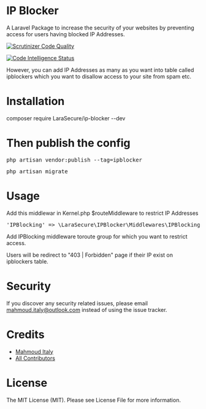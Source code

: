 # IP Blocker
A Laravel Package to increase the security of your websites by preventing access for users having blocked IP Addresses.

[![Scrutinizer Code Quality](https://scrutinizer-ci.com/g/Mahmoud-Italy/LaraSecure-IPBlocker/badges/quality-score.png?b=master)](https://scrutinizer-ci.com/g/Mahmoud-Italy/LaraSecure-IPBlocker/?branch=master)

[![Code Intelligence Status](https://scrutinizer-ci.com/g/Mahmoud-Italy/LaraSecure-IPBlocker/badges/code-intelligence.svg?b=master)](https://scrutinizer-ci.com/code-intelligence)

However, you can add IP Addresses as many as you want into table called ipblockers which you want to disallow access to your site from spam etc.

# Installation
composer require LaraSecure/ip-blocker --dev

# Then publish the config
<pre>php artisan vendor:publish --tag=ipblocker</pre>
<pre>php artisan migrate</pre>


# Usage
Add this middlewar in Kernel.php $routeMiddleware to restrict IP Addresses

<pre>'IPBlocking' => \LaraSecure\IPBlocker\Middlewares\IPBlocking::class</pre>


Add IPBlocking middleware toroute group for which you want to restrict access.

Users will be redirect to "403 | Forbidden" page if their IP exist on ipblockers table.





# Security
If you discover any security related issues, please email mahmoud.italy@outlook.com instead of using the issue tracker.

# Credits

  <ul>
    <li><a href="https://github.com/Mahmoud-Italy">Mahmoud Italy</a></li>
    <li><a href="https://github.com/Mahmoud-Italy/Larafast-fastApi/graphs/contributors">All Contributors</a></li>
  </ul>

# License
The MIT License (MIT). Please see License File for more information.